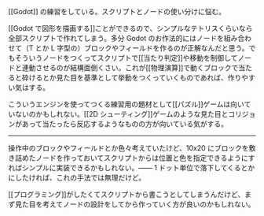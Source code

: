[[Godot]] の練習をしている。スクリプトとノードの使い分けに悩む。

[[Godot で図形を描画する]]ことができるので、シンプルなテトリスくらいなら全部スクリプトで作れてしまう。多分 Godot のお作法的にはノードを組み合わせて（T とか L 字型の）ブロックやフィールドを作るのが正解なんだと思う。でもそういうノードをつくってスクリプトで[[当たり判定]]や移動を制御してノードと連動させるのが結構面倒くさい。これが[[物理演算]]で動くブロックで当たると砕けるとか見た目を基準として挙動をつくっていくものであれば、作りやすい気はする。

こういうエンジンを使ってつくる練習用の題材として[[パズル]]ゲームは向いていないのかもしれない。[[2D シューティング]]ゲームのような見た目とコリジョンがあって当たったら反応するようなものの方が向いている気がする。

---

操作中のブロックやフィールドとか色々考えていたけど、10x20 にブロックを敷き詰めたノードを作っておいてスクリプトからは位置と色を指定できるようにすればシンプルに実装できるかもしれない。―― 1 ドット単位で落下してくるとかにしたければ、これの手法では無理だけど。

[[プログラミング]]がしたくてスクリプトから書こうとしてしまうんだけど、まず見た目を考えてノードの設計をしてから作っていく方が良いのかもしれない。
